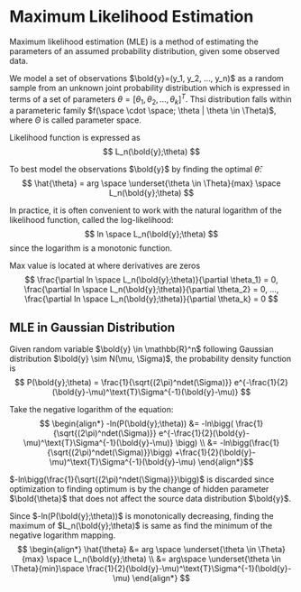 # Maximum Likelihood Estimation

Maximum likelihood estimation (MLE) is a method of estimating the parameters of an assumed probability distribution, given some observed data.

We model a set of observations $\bold{y}=(y_1, y_2, ..., y_n)$ as a random sample from an unknown joint probability distribution which is expressed in terms of a set of parameters $\theta=[\theta_1, \theta_2, ..., \theta_k]^T$. Thsi distribution falls within a parameteric family $f(\space \cdot \space; \theta | \theta \in \Theta)$, where $\Theta$ is called parameter space.

Likelihood function is expressed as 
$$
L_n(\bold{y};\theta)
$$

To best model the observations $\bold{y}$ by finding the optimal $\hat{\theta}$:
$$
\hat{\theta} = arg \space \underset{\theta \in \Theta}{max} \space L_n(\bold{y};\theta)
$$

In practice, it is often convenient to work with the natural logarithm of the likelihood function, called the log-likelihood:
$$
ln \space L_n(\bold{y};\theta)
$$
since the logarithm is a monotonic function. 

Max value is located at where derivatives are zeros
$$
\frac{\partial ln \space L_n(\bold{y};\theta)}{\partial \theta_1} = 0,
\frac{\partial ln \space L_n(\bold{y};\theta)}{\partial \theta_2} = 0,
...,
\frac{\partial ln \space L_n(\bold{y};\theta)}{\partial \theta_k} = 0
$$

## MLE in Gaussian Distribution

Given random variable $\bold{y} \in \mathbb{R}^n$ following Gaussian distribution $\bold{y} \sim N(\mu, \Sigma)$, the probability density function is
$$
P(\bold{y};\theta) = 
\frac{1}{\sqrt{(2\pi)^ndet(\Sigma)}}
e^{-\frac{1}{2}(\bold{y}-\mu)^\text{T}\Sigma^{-1}(\bold{y}-\mu)}
$$

Take the negative logarithm of the equation:
$$
\begin{align*}
-ln(P(\bold{y};\theta)) &=
-ln\bigg(
    \frac{1}{\sqrt{(2\pi)^ndet(\Sigma)}}
    e^{-\frac{1}{2}(\bold{y}-\mu)^\text{T}\Sigma^{-1}(\bold{y}-\mu)}
\bigg)
\\ &=
-ln\bigg(\frac{1}{\sqrt{(2\pi)^ndet(\Sigma)}}\bigg)
+\frac{1}{2}(\bold{y}-\mu)^\text{T}\Sigma^{-1}(\bold{y}-\mu)
\end{align*}$$

$-ln\bigg(\frac{1}{\sqrt{(2\pi)^ndet(\Sigma)}}\bigg)$ is discarded since optimization to finding optimum is by the change of hidden parameter $\bold{\theta}$ that does not affect the source data distribution $\bold{y}$.

Since $-ln(P(\bold{y};\theta))$ is monotonically decreasing, finding the maximum of $L_n(\bold{y};\theta)$ is same as find the minimum of the negative logarithm mapping.
$$
\begin{align*}
\hat{\theta} &=
 arg \space \underset{\theta \in \Theta}{max} \space L_n(\bold{y};\theta)
\\ &=
arg\space \underset{\theta \in \Theta}{min}\space
\frac{1}{2}(\bold{y}-\mu)^\text{T}\Sigma^{-1}(\bold{y}-\mu)
\end{align*}
$$